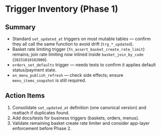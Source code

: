 # Trigger Inventory (Phase 1)

## Summary
- Standard `set_updated_at` triggers on most mutable tables — confirm they all call the same function to avoid drift (`trg_*_updated`).
- Basket rate limiting trigger (`fn_assert_basket_create_rate_limit`) remains; join rate limiting now inlined inside `basket_join_by_code` (`20251010102000`).
- `orders_set_defaults` trigger — needs tests to confirm it applies default status/payment state.
- `on_menu_publish_refresh` — check side effects; ensure `menu_items_snapshot` is still required.

## Action Items
1. Consolidate `set_updated_at` definition (one canonical version) and reattach if duplicates found.
2. Add docs/tests for business triggers (baskets, orders, menus).
3. Validate remaining basket create rate limiter and consider app-layer enforcement before Phase 2.

